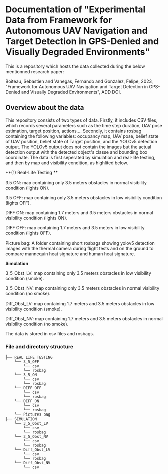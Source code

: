 # Documentation of "Experimental Data from Framework for Autonomous UAV Navigation and Target Detection in GPS-Denied and Visually Degraded Environments"

This is a repository which hosts the data collected during the below mentionned research paper:

Boiteau, Sebastien and Vanegas, Fernando and Gonzalez, Felipe, 2023, "Framework for Autonomous UAV Navigation and Target Detection in GPS-Denied and Visually Degraded Environments", ADD DOI.

## Overview about the data

This repository consists of two types of data. Firstly, it includes CSV files, which records several parameters such as the time step duration, UAV pose estimation, target position, actions....
Secondly, it contains rosbag containing the following variables: occupancy map, UAV pose, belief state of UAV position, belief state of Target position, and the YOLOv5 detection output. The YOLOv5 output does not contain the images but the actual detection output with the detected object's classe and bounding box coordinate. 
The data is first seperated by simulation and real-life testing, and then by map and visibility condition, as highlited below. 

**(1) Real-Life Testing **

3.5 ON: map containing only 3.5 meters obstacles in normal visibility condition (lights ON).

3.5 OFF: map containing only 3.5 meters obstacles in low visibility condition (lights OFF).

DIFF ON: map containing 1.7 meters and 3.5 meters obstacles in normal visibility condition (lights ON).

DIFF OFF: map containing 1.7 meters and 3.5 meters in low visibility condition (lights OFF).

Picture bag: A folder containing short rosbags showing yolov5 detection images with the thermal camera during flight tests and on the ground to compare mannequin heat signature and human heat signature.


**Simulation**

3_5_Obst_LV: map containing only 3.5 meters obstacles in low visibility condition (smoke).

3_5_Obst_NV: map containing only 3.5 meters obstacles in normal visibility condition (no smoke).

Diff_Obst_LV: map containing 1.7 meters and 3.5 meters obstacles in low visibility condition (smoke).

Diff_Obst_NV: map containing 1.7 meters and 3.5 meters obstacles in normal visibility condition (no smoke).


The data is stored in csv files and rosbags.

### File and directory structure

```
├── REAL LIFE TESTING                    
    └── 3_5_OFF
        └── csv
        └── rosbag
    └── 3_5_ON
        └── csv
        └── rosbag
    └── DIFF_OFF
        └── csv
        └── rosbag
    └── DIFF_ON
        └── csv
        └── rosbag
    └── Pictures bag
├── SIMULATION
    └── 3_5_Obst_LV
        └── csv
        └── rosbag
    └── 3_5_Obst_NV
        └── csv
        └── rosbag
    └── Diff_Obst_LV
        └── csv
        └── rosbag
    └── Diff_Obst_NV
        └── csv
      
```
